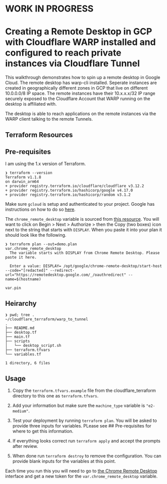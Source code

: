 # WORK IN PROGRESS

# Creating a Remote Desktop in GCP with Cloudflare WARP installed and configured to reach private instances via Cloudflare Tunnel

This walkthrough demonstrates how to spin up a remote desktop in Google Cloud. The remote desktop has warp-cli installed. Seperate instances are created in geographically different zones in GCP that live on different 10.0.0.0/8 IP space. The remote instances have their 10.x.x.x/32 IP range securely exposed to the Cloudflare Account that WARP running on the desktop is affiliated with.

The desktop is able to reach applications on the remote instances via the WARP client talking to the remote Tunnels. 

## Terraform Resources


## Pre-requisites

I am using the 1.x version of Terraform.

```
❯ terraform --version
Terraform v1.1.8
on darwin_arm64
+ provider registry.terraform.io/cloudflare/cloudflare v3.12.2
+ provider registry.terraform.io/hashicorp/google v4.17.0
+ provider registry.terraform.io/hashicorp/random v3.1.2
```

Make sure `gcloud` is setup and authenticated to your project. Google has instructions on how to do so [here](https://cloud.google.com/sdk/docs/install-sdk).

The `chrome_remote_desktop` variable is sourced from [this resource](https://remotedesktop.google.com/headless). You will want to click on Begin > Next > Authorize > then the Copy (two boxes) icon next to the string that starts with `DISPLAY`. When you paste it into your plan it should look like the following.

```
❯ terraform plan --out=demo.plan
var.chrome_remote_desktop
  The variable starts with DISPLAY from Chrome Remote Desktop. Please paste it here.

  Enter a value: DISPLAY= /opt/google/chrome-remote-desktop/start-host --code="[redacted]" --redirect-url="https://remotedesktop.google.com/_/oauthredirect" --name=$(hostname)

var.pin
```

## Heirarchy 

```
❯ pwd; tree .
~/cloudflare_terraform/warp_to_tunnel
.
├── README.md
├── desktop.tf
├── main.tf
├── scripts
│   └── desktop_script.sh
├── terraform.tfvars
└── variables.tf

1 directory, 6 files
```

## Usage

1. Copy the `terraform.tfvars.example` file from the cloudflare_terraform directory to this one as `terraform.tfvars`.

2. Add your information but make sure the `machine_type` variable is `"e2-medium"`.

3. Test your deployment by running `terraform plan`. You will be asked to provide three inputs for variables. PLease see ## Pre-requisites for where to get this information. 

4. If everything looks correct run `terraform apply` and accept the prompts after review.

5. When done run `terraform destroy` to remove the configuration. You can provide blank inputs for the variables at this point. 

Each time you run this you will need to go to [the Chrome Remote Desktop](https://remotedesktop.google.com/headless) interface and get a new token for the `var.chrome_remote_desktop` variable. 